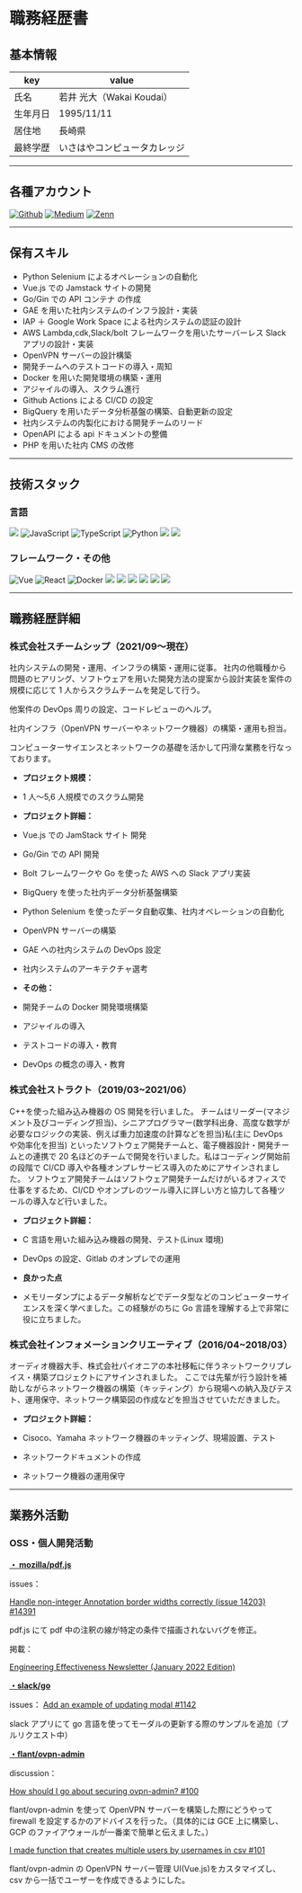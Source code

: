 # 職務経歴書

## 基本情報

| key      | value                        |
| -------- | ---------------------------- |
| 氏名     | 若井 光大（Wakai Koudai）    |
| 生年月日 | 1995/11/11                   |
| 居住地   | 長崎県                       |
| 最終学歴 | いさはやコンピュータカレッジ |

---

## 各種アカウント

<p>
    <a href="https://github.com/KouWakai" target="_blank"><img alt="Github"
            src="https://img.shields.io/badge/Kouwakai-%2312100E.svg?&style=flat-square&logo=Github&logoColor=white" /></a>
    <a href="https://qiita.com/KouWakai" target="_blank"><img alt="Medium"
            src="https://img.shields.io/badge/KouWakai-55C500.svg?&style=flat-square&logo=qiita&logoColor=white" /></a>
    <a href="https://zenn.dev/kouw" target="_blank"><img alt="Zenn"
            src="https://img.shields.io/badge/KouWakai-3EA8FF.svg?&style=flat-square&logo=Zenn&logoColor=white" /></a>
</p>

---

## 保有スキル

- Python Selenium によるオペレーションの自動化
- Vue.js での Jamstack サイトの開発
- Go/Gin での API コンテナ の作成
- GAE を用いた社内システムのインフラ設計・実装
- IAP ＋ Google Work Space による社内システムの認証の設計
- AWS Lambda,cdk,Slack/bolt フレームワークを用いたサーバーレス Slack アプリの設計・実装
- OpenVPN サーバーの設計構築
- 開発チームへのテストコードの導入・周知
- Docker を用いた開発環境の構築・運用
- アジャイルの導入、スクラム進行
- Github Actions による CI/CD の設定
- BigQuery を用いたデータ分析基盤の構築、自動更新の設定
- 社内システムの内製化における開発チームのリード
- OpenAPI による api ドキュメントの整備
- PHP を用いた社内 CMS の改修

---

## 技術スタック

### 言語

<p>
    <img src="https://img.shields.io/badge/-Go-76E1FE.svg?logo=go&style=flat-square">
    <img alt="JavaScript"
        src="https://img.shields.io/badge/-JavaScript-F7DF1E?style=flat-square&logo=JavaScript&logoColor=white" />
    <img alt="TypeScript"
        src="https://img.shields.io/badge/-TypeScript-007ACC?style=flat-square&logo=typescript&logoColor=white" />
    <img alt="Python" src="https://img.shields.io/badge/-Python-3776AB?style=flat-square&logo=Python&logoColor=white" />
    <img src="https://img.shields.io/badge/-Php-777B71.svg?logo=php&style=flat-square">
    <img src="https://img.shields.io/badge/-C%20language-bbbbbb.svg?logo=c&style=flat-square">
</p>

### フレームワーク・その他

<p>
    <img alt="Vue" src="https://img.shields.io/badge/-Vue.js-4FC08D?style=flat-square&logo=Vue.js&logoColor=white" />
    <img alt="React" src="https://img.shields.io/badge/-React-45b8d8?style=flat-square&logo=react&logoColor=white" />
    <img alt="Docker" src="https://img.shields.io/badge/-Docker-46a2f1?style=flat-square&logo=docker&logoColor=white" />
    <img src="https://img.shields.io/badge/-Github-181717.svg?logo=github&style=flat-square">
    <img src="https://img.shields.io/badge/-Gitlab-E24329.svg?logo=gitlab&style=flat-square">
    <img src="https://img.shields.io/badge/-Google%20cloud-1488cc.svg?logo=google-cloud&style=flat-square">
    <img src="https://img.shields.io/badge/-Amazon%20aws-232F3E.svg?logo=amazon-aws&style=flat-square">
    <img src="https://img.shields.io/badge/-Slack-4A154B.svg?logo=slack&style=flat-square">
    <img src="https://img.shields.io/badge/-Next.js-000000.svg?logo=next.js&style=flat-square">
</p>

---

## 職務経歴詳細

### 株式会社スチームシップ（2021/09〜現在）

社内システムの開発・運用、インフラの構築・運用に従事。
社内の他職種から問題のヒアリング、ソフトウェアを用いた開発方法の提案から設計実装を案件の規模に応じて 1 人からスクラムチームを発足して行う。

他案件の DevOps 周りの設定、コードレビューのヘルプ。

社内インフラ（OpenVPN サーバーやネットワーク機器）の構築・運用も担当。

コンピューターサイエンスとネットワークの基礎を活かして円滑な業務を行なっております。

- **プロジェクト規模：**
- 1 人〜5,6 人規模でのスクラム開発
- **プロジェクト詳細：**

- Vue.js での JamStack サイト 開発
- Go/Gin での API 開発
- Bolt フレームワークや Go を使った AWS への Slack アプリ実装
- BigQuery を使った社内データ分析基盤構築
- Python Selenium を使ったデータ自動収集、社内オペレーションの自動化
- OpenVPN サーバーの構築
- GAE への社内システムの DevOps 設定
- 社内システムのアーキテクチャ選考

- **その他：**
- 開発チームの Docker 開発環境構築
- アジャイルの導入
- テストコードの導入・教育
- DevOps の概念の導入・教育

### 株式会社ストラクト（2019/03~2021/06）

C++を使った組み込み機器の OS 開発を行いました。
チームはリーダー(マネジメント及びコーディング担当)、シニアプログラマー(数学科出身、高度な数学が必要なロジックの実装、例えば重力加速度の計算などを担当)私(主に DevOps や効率化を担当)
といったソフトウェア開発チームと、電子機器設計・開発チームとの連携で 20 名ほどのチームで開発を行いました。私はコーディング開始前の段階で CI/CD 導入や各種オンプレサービス導入のためにアサインされました。
ソフトウェア開発チームはソフトウェア開発チームだけがいるオフィスで仕事をするため、CI/CD やオンプレのツール導入に詳しい方と協力して各種ツールの導入など行いました。

- **プロジェクト詳細：**

- C 言語を用いた組み込み機器の開発、テスト(Linux 環境)
- DevOps の設定、Gitlab のオンプレでの運用

- **良かった点**
- メモリーダンプによるデータ解析などでデータ型などのコンピューターサイエンスを深く学べました。この経験がのちに Go 言語を理解する上で非常に役に立ちました。

### 株式会社インフォメーションクリエーティブ（2016/04~2018/03）

オーディオ機器大手、株式会社パイオニアの本社移転に伴うネットワークリプレイス・構築プロジェクトにアサインされました。
ここでは先輩が行う設計を補助しながらネットワーク機器の構築（キッティング）から現場への納入及びテスト、運用保守、ネットワーク構築図の作成などを担当させていただきました。

- **プロジェクト詳細：**

- Cisoco、Yamaha ネットワーク機器のキッティング、現場設置、テスト
- ネットワークドキュメントの作成
- ネットワーク機器の運用保守

---

## 業務外活動

### OSS・個人開発活動

**[・ mozilla/pdf.js](https://github.com/mozilla/pdf.js)**

issues：

[Handle non-integer Annotation border widths correctly (issue 14203)
#14391](https://github.com/mozilla/pdf.js/pull/14391)

pdf.js にて pdf 中の注釈の線が特定の条件で描画されないバグを修正。

掲載：

[Engineering Effectiveness Newsletter (January 2022
Edition)](https://discourse.mozilla.org/t/engineering-effectiveness-newsletter-january-2022-edition/92335)

**[・slack/go](https://github.com/slack-go/slack)**

issues：
[Add an example of updating modal #1142](https://github.com/slack-go/slack/pull/1142)

slack アプリにて go 言語を使ってモーダルの更新する際のサンプルを追加（プルリクエスト中）

**[・flant/ovpn-admin](https://github.com/flant/ovpn-admin)**

discussion：

[How should I go about securing ovpn-admin? #100](https://github.com/flant/ovpn-admin/discussions/100)

flant/ovpn-admin を使って OpenVPN サーバーを構築した際にどうやって firewall を設定するかのアドバイスを行った。（具体的には GCE 上に構築し、GCP のファイアウォールが一番楽で簡単と伝えました。）

[I made function that creates multiple users by usernames in csv
#101](https://github.com/flant/ovpn-admin/discussions/101)

flant/ovpn-admin の OpenVPN サーバー管理 UI(Vue.js)をカスタマイズし、csv から一括でユーザーを作成できるようにした。
